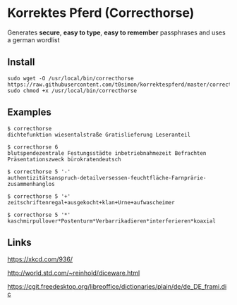 # Korrektes Pferd (Correcthorse)

Generates **secure**, **easy to type**, **easy to remember** passphrases and uses a german wordlist

## Install

```
sudo wget -O /usr/local/bin/correcthorse https://raw.githubusercontent.com/t0simon/korrektespferd/master/correcthorse
sudo chmod +x /usr/local/bin/correcthorse
```

## Examples

```
$ correcthorse
dichtefunktion wiesentalstraße Gratislieferung Leseranteil
```
```
$ correcthorse 6
blutspendezentrale Festungsstädte inbetriebnahmezeit Befrachten Präsentationszweck bürokratendeutsch
```
```
$ correcthorse 5 '-'
authentizitätsanspruch-detailversessen-feuchtfläche-Farnprärie-zusammenhanglos
```
```
$ correcthorse 5 '+'
zeitschriftenregal+ausgekocht+klan+Urne+aufwascheimer
```
```
$ correcthorse 5 '*'
kaschmirpullover*Postenturm*Verbarrikadieren*interferieren*koaxial
```

## Links

https://xkcd.com/936/

http://world.std.com/~reinhold/diceware.html

https://cgit.freedesktop.org/libreoffice/dictionaries/plain/de/de_DE_frami.dic
